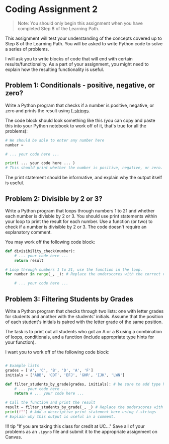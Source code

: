 # Coding Assignment 2

> Note: You should only begin this assignment when you have completed Step 8 of the Learning Path.

This assignment will test your understanding of the concepts covered up to Step 8 of the Learning Path. You will be asked to write Python code to solve a series of problems.

I will ask you to write blocks of code that will end with certain results/functionality. As a part of your assignment, you might need to explain how the resulting functionality is useful.

## Problem 1: Conditionals - positive, negative, or zero?

Write a Python program that checks if a number is positive, negative, or zero and prints the result using [f-strings](https://www.w3schools.com/python/python_string_formatting.asp).

The code block should look something like this (you can copy and paste this into your Python notebook to work off of it, that's true for all the problems):

```python
# We should be able to enter any number here
number = 

# ... your code here ...

print( ... your code here ... ) 
# This should print whether the number is positive, negative, or zero.
```

The print statement should be informative, and explain why the output itself is useful.

## Problem 2: Divisible by 2 or 3?

Write a Python program that loops through numbers 1 to 21 and whether each number is divisble by 2 or 3. You should use print statements within your loop to print the result for each number. Use a function (or two) to check if a number is divisible by 2 or 3. The code doesn't require an explanatory comment.

You may work off the following code block:

```python
def divisibility_check(number):
    # ... your code here ...
    return result

# Loop through numbers 1 to 21, use the function in the loop.
for number in range(_, _): # Replace the underscores with the correct values that will make the range function work as we want it to.

    # ... your code here ...

```

## Problem 3: Filtering Students by Grades

Write a Python program that checks through two lists: one with letter grades for students and another with the students' initials. Assume that the position of each student's initials is paired with the letter grade of the same position.

The task is to print out all students who got an A or a B using a combination of loops, conditionals, and a function (include appropriate type hints for your function).

I want you to work off of the following code block:

```python

# Example lists
grades = ['A', 'C', 'B', 'D', 'A', 'F']
initials = ['ABB', 'CDT', 'EFJ', 'GHR', 'IJK', 'LWN']

def filter_students_by_grade(grades, initials): # be sure to add type hints
    # ... your code here ...
    return # ... your code here ...

# Call the function and print the result
result = filter_students_by_grade(_, _) # Replace the underscores with the variable names
print(f"") # Add a descriptive print statement here using f-strings
# Explain why this output is useful in a comment.
```

!!! tip "If you are taking this class for credit at UC..."
    Save all of your problems as an `.ipynb` file and submit it to the appropriate assignment on Canvas.
